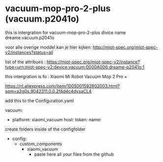 # vacuum-mop-pro-2-plus (vacuum.p2041o)
this is intergration for  vacuum-mop-pro-2-plus divice name dreame.vacuum.p2041o

voor alle overige moddel kan je hier kijken: http://miot-spec.org/miot-spec-v2/instances?status=all


list of the attribues : https://miot-spec.org/miot-spec-v2/instance?type=urn:miot-spec-v2:device:vacuum:0000A006:dreame-p2041o:1

this intergration is fo : Xiaomi Mi Robot Vacuüm Mop 2 Pro +

 https://nl.aliexpress.com/item/1005001592602003.html?spm=a2g0s.9042311.0.0.2f4d4c4dysaCL4
 
add this to the Configuration.yaml

vacuum:
 - platform: xiaomi_vacuum
   host: <local ip of the vacuum>
   token: <api Token>
   name: <naam for the vacuum>

create folders inside of the configfolder 
- config:
  - custom_components
    - xiaomi_vacuum
      - paste here all your files from the github 
